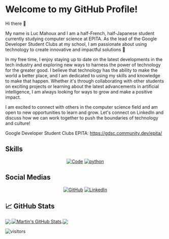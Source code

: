 # Welcome to my GitHub Profile!

Hi there 👋

My name is Luc Mahoux and I am a half-French, half-Japanese student currently studying computer science at EPITA. As the lead of the Google Developer Student Clubs at my school, I am passionate about using technology to create innovative and impactful solutions 💫
 
In my free time, I enjoy staying up to date on the latest developments in the tech industry and exploring new ways to harness the power of technology for the greater good. I believe that technology has the ability to make the world a better place, and I am dedicated to using my skills and knowledge to make that happen. Whether it's through collaborating with other students on exciting projects or learning about the latest advancements in artificial intelligence, I am always looking for ways to grow and make a positive impact.

I am excited to connect with others in the computer science field and am open to new opportunities to learn and grow. Let's connect on LinkedIn and discuss how we can work together to push the boundaries of technology and culture!

Google Developer Student Clubs EPITA: https://gdsc.community.dev/epita/

## Skills

<p align="center">
    <a href="https://github.com/lucmahoux?tab=repositories" target="_blank"><img alt="Code" src="https://img.shields.io/badge/-code-000000?style=flat-square&logo=Plex&logoColor=white"></a>
    <a href="https://github.com/lucmahoux?tab=repositories&language=python" target="_blank"><img alt="python" src="https://img.shields.io/badge/-python-3776AB?style=flat-square&logo=Python&logoColor=white"></a>
   <!-- <a href="https://github.com/lucmahoux?tab=repositories&language=c" target="_blank"><img alt="C" src="https://img.shields.io/badge/-C%2B%2B-00599C?style=flat-square&logo=C%2B%2B&logoColor=white"></a> 
    <a href="https://github.com/lucmahoux?tab=repositories&language=TeX" target="_blank"><img alt="LaTeX" src="https://img.shields.io/badge/-LaTeX-008080?style=flat-square&logo=LaTeX&logoColor=white"></a> -->
</p>

## Social Medias

<p align="center">
    <a href="https://github.com/lucmahoux" target="_blank"><img alt="GitHub" src="https://img.shields.io/badge/-@lucmahoux-181717?style=flat-square&logo=GitHub&logoColor=white"></a>
    <a href="https://www.linkedin.com/in/lucmahoux" target="_blank"><img alt="LinkedIn" src="https://img.shields.io/badge/-LinkedIn-0077B5?style=flat-square&logo=Linkedin&logoColor=white"></a>
</p>

## &#x1f4c8; GitHub Stats

<a href="https://github.com/lucmahoux/lucmahoux">
  <img align="center" src="https://github-readme-stats.vercel.app/api/top-langs/?username=lucmahoux&hide=java,html,tex&title_color=ffffff&text_color=c9cacc&icon_color=4169e1&bg_color=1d1f21&langs_count=3" />
</a>
<a href="https://github.com/lucmahoux/lucmahoux">
  <img align="center" src="https://github-readme-stats.vercel.app/api?username=lucmahoux&show_icons=true&line_height=27&count_private=true&title_color=ffffff&text_color=c9cacc&icon_color=4169e1&bg_color=1d1f21" alt="Martin's GitHub Stats" />
</a>

<a href="https://github.com/lucmahoux/Sudoku-OCR">
  <img align="center" src="https://github-readme-stats.vercel.app/api/pin/?username=lucmahoux&repo=Sudoku-OCR&title_color=ffffff&text_color=c9cacc&icon_color=4169e1&bg_color=1d1f21" />
</a>


<!--a href="https://github.com/lucmahoux/PROJECTNAME">
  <img align="center" src="https://github-readme-stats.vercel.app/api/pin/?username=lucmahoux&repo=PROJECTNAME&title_color=ffffff&text_color=c9cacc&icon_color=2bbc8a&bg_color=1d1f21" />
</a>    -->
![visitors](https://visitor-badge.glitch.me/badge?page_id=lucmahoux.lucmahoux&left_color=blue&right_color=black)

